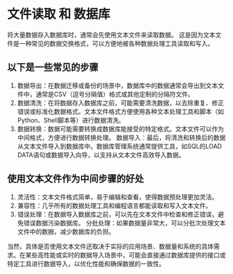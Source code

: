 # 文件读取 和 数据库

将大量数据存入数据库时，通常会先使用文本文件来读取数据。
这是因为文本文件是一种常见的数据交换格式，可以方便地被各种数据处理工具读取和写入。

## 以下是一些常见的步骤
1. 数据导出：在数据迁移或备份的场景中，数据库中的数据通常会导出到文本文件中，通常是CSV（逗号分隔值）格式或其他定制的分隔符文件。
2. 数据清洗：在将数据存入数据库之前，可能需要清洗数据，以去除重复、修正错误或标准化数据格式。文本文件格式方便使用各种文本处理工具和脚本（如Python、Shell脚本等）进行数据清洗。
3. 数据转换：数据可能需要转换成数据库能接受的特定格式。文本文件可以作为中间格式，方便进行数据转换处理。
数据导入：最后，将清洗和转换后的数据从文本文件导入到数据库中。数据库管理系统通常提供工具，如SQL的LOAD DATA语句或数据导入向导，以支持从文本文件高效导入数据。

## 使用文本文件作为中间步骤的好处
1. 灵活性：文本文件格式简单，易于编辑和查看，使得数据预处理更加灵活。
2. 兼容性：几乎所有的数据处理工具和编程语言都能读取和写入文本文件。
3. 错误处理：在数据导入数据库之前，可以先在文本文件中检查和修正错误，避免错误数据污染数据库。
分批处理：如果数据量非常大，可以分批次处理文本文件中的数据，减少数据库的负担。

当然，具体是否使用文本文件还取决于实际的应用场景、数据量和系统的具体需求。在某些高性能或实时的数据导入场景中，可能会直接通过数据库提供的接口或特定工具进行数据导入，以优化性能和确保数据的一致性。